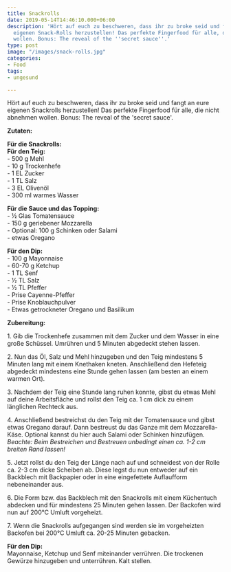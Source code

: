 ```yaml
---
title: Snackrolls
date: 2019-05-14T14:46:10.000+06:00
description: 'Hört auf euch zu beschweren, dass ihr zu broke seid und fagt an eure
  eigenen Snack-Rolls herzustellen! Das perfekte Fingerfood für alle, die nicht abnehmen
  wollen. Bonus: The reveal of the ''secret sauce''.'
type: post
image: "/images/snack-rolls.jpg"
categories:
- Food
tags:
- ungesund

---
```

Hört auf euch zu beschweren, dass ihr zu broke seid und fangt an eure eigenen Snackrolls herzustellen! Das perfekte Fingerfood für alle, die nicht abnehmen wollen. Bonus: The reveal of the 'secret sauce'.

**Zutaten:**

**Für die Snackrolls:**  
**Für den Teig:**  
\- 500 g Mehl  
\- 10 g Trockenhefe  
\- 1 EL Zucker  
\- 1 TL Salz  
\- 3 EL Olivenöl  
\- 300 ml warmes Wasser

**Für die Sauce und das Topping:**  
\- ½ Glas Tomatensauce  
\- 150 g geriebener Mozzarella  
\- Optional: 100 g Schinken oder Salami  
\- etwas Oregano

**Für den Dip:**  
\- 100 g Mayonnaise  
\- 60-70 g Ketchup  
\- 1 TL Senf  
\- ½ TL Salz  
\- ½ TL Pfeffer  
\- Prise Cayenne-Pfeffer  
\- Prise Knoblauchpulver  
\- Etwas getrockneter Oregano und Basilikum

**Zubereitung:**

1\. Gib die Trockenhefe zusammen mit dem Zucker und dem Wasser in eine große Schüssel. Umrühren und 5 Minuten abgedeckt stehen lassen.

2\. Nun das Öl, Salz und Mehl hinzugeben und den Teig mindestens 5 Minuten lang mit einem Knethaken kneten. Anschließend den Hefeteig abgedeckt mindestens eine Stunde gehen lassen (am besten an einem warmen Ort).

3\. Nachdem der Teig eine Stunde lang ruhen konnte, gibst du etwas Mehl auf deine Arbeitsfläche und rollst den Teig ca. 1 cm dick zu einem länglichen Rechteck aus.

4\. Anschließend bestreichst du den Teig mit der Tomatensauce und gibst etwas Oregano darauf. Dann bestreust du das Ganze mit dem Mozzarella-Käse. Optional kannst du hier auch Salami oder Schinken hinzufügen.  
_Beachte: Beim Bestreichen und Bestreuen unbedingt einen ca. 1-2 cm breiten Rand lassen!_

5\. Jetzt rollst du den Teig der Länge nach auf und schneidest von der Rolle ca. 2-3 cm dicke Scheiben ab. Diese legst du nun entweder auf ein Backblech mit Backpapier oder in eine eingefettete Auflaufform nebeneinander aus.

6\. Die Form bzw. das Backblech mit den Snackrolls mit einem Küchentuch abdecken und für mindestens 25 Minuten gehen lassen. Der Backofen wird nun auf 200°C Umluft vorgeheizt.

7\. Wenn die Snackrolls aufgegangen sind werden sie im vorgeheizten Backofen bei 200°C Umluft ca. 20-25 Minuten gebacken.

**Für den Dip:**  
Mayonnaise, Ketchup und Senf miteinander verrühren. Die trockenen Gewürze hinzugeben und unterrühren. Kalt stellen.